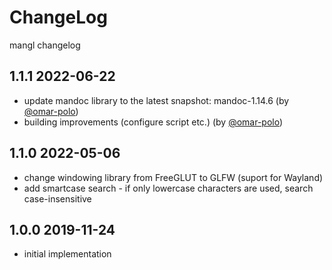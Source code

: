 # ChangeLog

mangl changelog

## 1.1.1 2022-06-22
* update mandoc library to the latest snapshot: mandoc-1.14.6 (by [@omar-polo](https://github.com/omar-polo))
* building improvements (configure script etc.) (by [@omar-polo](https://github.com/omar-polo))

## 1.1.0 2022-05-06
* change windowing library from FreeGLUT to GLFW (suport for Wayland)
* add smartcase search - if only lowercase characters are used, search case-insensitive

## 1.0.0 2019-11-24
* initial implementation

